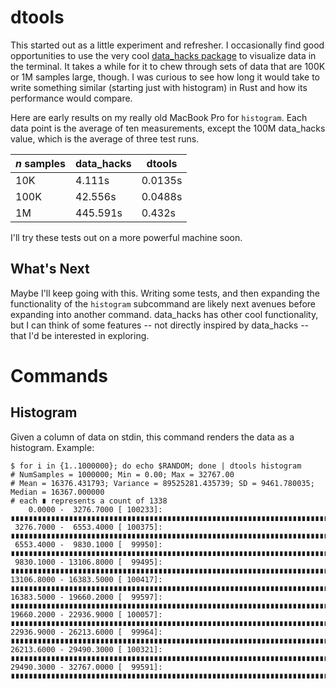 # dtools
This started out as a little experiment and refresher. I occasionally find good opportunities to use the very cool [data_hacks package](https://github.com/bitly/data_hacks) to visualize data in the terminal. It takes a while for it to chew through sets of data that are 100K or 1M samples large, though. I was curious to see how long it would take to write something similar (starting just with histogram) in Rust and how its performance would compare.

Here are early results on my really old MacBook Pro for `histogram`. Each data point is the average of ten measurements, except the 100M data_hacks value, which is the average of three test runs.

| _n_ samples | data_hacks | dtools  |
| ----------- | ---------- | ------- |
| 10K         | 4.111s     | 0.0135s |
| 100K        | 42.556s    | 0.0488s |
| 1M          | 445.591s   | 0.432s  |

I'll try these tests out on a more powerful machine soon.

## What's Next
Maybe I'll keep going with this. Writing some tests, and then expanding the functionality of the `histogram` subcommand are likely next avenues before expanding into another command. data_hacks has other cool functionality, but I can think of some features -- not directly inspired by data_hacks -- that I'd be interested in exploring.

# Commands
## Histogram
Given a column of data on stdin, this command renders the data as a histogram. Example:

```
$ for i in {1..1000000}; do echo $RANDOM; done | dtools histogram
# NumSamples = 1000000; Min = 0.00; Max = 32767.00
# Mean = 16376.431793; Variance = 89525281.435739; SD = 9461.780035; Median = 16367.000000
# each ∎ represents a count of 1338
    0.0000 -  3276.7000 [ 100233]: ∎∎∎∎∎∎∎∎∎∎∎∎∎∎∎∎∎∎∎∎∎∎∎∎∎∎∎∎∎∎∎∎∎∎∎∎∎∎∎∎∎∎∎∎∎∎∎∎∎∎∎∎∎∎∎∎∎∎∎∎∎∎∎∎∎∎∎∎∎∎∎∎∎∎
 3276.7000 -  6553.4000 [ 100375]: ∎∎∎∎∎∎∎∎∎∎∎∎∎∎∎∎∎∎∎∎∎∎∎∎∎∎∎∎∎∎∎∎∎∎∎∎∎∎∎∎∎∎∎∎∎∎∎∎∎∎∎∎∎∎∎∎∎∎∎∎∎∎∎∎∎∎∎∎∎∎∎∎∎∎∎
 6553.4000 -  9830.1000 [  99950]: ∎∎∎∎∎∎∎∎∎∎∎∎∎∎∎∎∎∎∎∎∎∎∎∎∎∎∎∎∎∎∎∎∎∎∎∎∎∎∎∎∎∎∎∎∎∎∎∎∎∎∎∎∎∎∎∎∎∎∎∎∎∎∎∎∎∎∎∎∎∎∎∎∎∎
 9830.1000 - 13106.8000 [  99495]: ∎∎∎∎∎∎∎∎∎∎∎∎∎∎∎∎∎∎∎∎∎∎∎∎∎∎∎∎∎∎∎∎∎∎∎∎∎∎∎∎∎∎∎∎∎∎∎∎∎∎∎∎∎∎∎∎∎∎∎∎∎∎∎∎∎∎∎∎∎∎∎∎∎∎
13106.8000 - 16383.5000 [ 100417]: ∎∎∎∎∎∎∎∎∎∎∎∎∎∎∎∎∎∎∎∎∎∎∎∎∎∎∎∎∎∎∎∎∎∎∎∎∎∎∎∎∎∎∎∎∎∎∎∎∎∎∎∎∎∎∎∎∎∎∎∎∎∎∎∎∎∎∎∎∎∎∎∎∎∎∎
16383.5000 - 19660.2000 [  99597]: ∎∎∎∎∎∎∎∎∎∎∎∎∎∎∎∎∎∎∎∎∎∎∎∎∎∎∎∎∎∎∎∎∎∎∎∎∎∎∎∎∎∎∎∎∎∎∎∎∎∎∎∎∎∎∎∎∎∎∎∎∎∎∎∎∎∎∎∎∎∎∎∎∎∎
19660.2000 - 22936.9000 [ 100057]: ∎∎∎∎∎∎∎∎∎∎∎∎∎∎∎∎∎∎∎∎∎∎∎∎∎∎∎∎∎∎∎∎∎∎∎∎∎∎∎∎∎∎∎∎∎∎∎∎∎∎∎∎∎∎∎∎∎∎∎∎∎∎∎∎∎∎∎∎∎∎∎∎∎∎
22936.9000 - 26213.6000 [  99964]: ∎∎∎∎∎∎∎∎∎∎∎∎∎∎∎∎∎∎∎∎∎∎∎∎∎∎∎∎∎∎∎∎∎∎∎∎∎∎∎∎∎∎∎∎∎∎∎∎∎∎∎∎∎∎∎∎∎∎∎∎∎∎∎∎∎∎∎∎∎∎∎∎∎∎
26213.6000 - 29490.3000 [ 100321]: ∎∎∎∎∎∎∎∎∎∎∎∎∎∎∎∎∎∎∎∎∎∎∎∎∎∎∎∎∎∎∎∎∎∎∎∎∎∎∎∎∎∎∎∎∎∎∎∎∎∎∎∎∎∎∎∎∎∎∎∎∎∎∎∎∎∎∎∎∎∎∎∎∎∎
29490.3000 - 32767.0000 [  99591]: ∎∎∎∎∎∎∎∎∎∎∎∎∎∎∎∎∎∎∎∎∎∎∎∎∎∎∎∎∎∎∎∎∎∎∎∎∎∎∎∎∎∎∎∎∎∎∎∎∎∎∎∎∎∎∎∎∎∎∎∎∎∎∎∎∎∎∎∎∎∎∎∎∎∎
```
